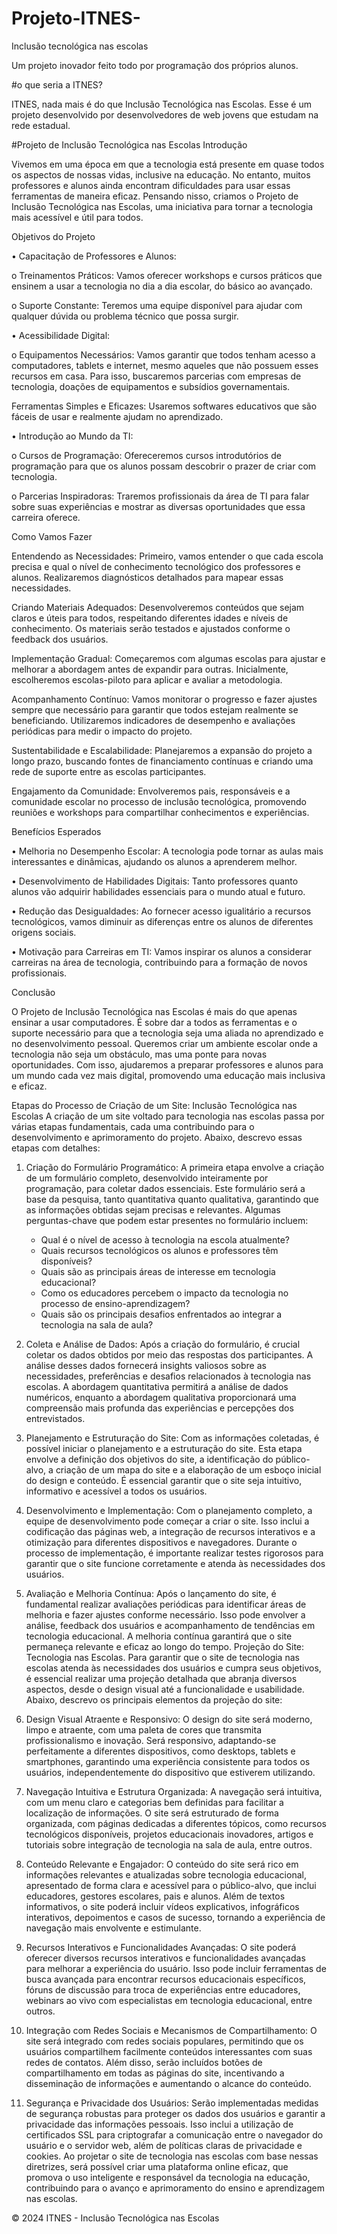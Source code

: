 # Projeto-ITNES-
Inclusão tecnológica nas escolas 


Um projeto inovador feito todo por programação dos próprios alunos.

#o que seria a ITNES?

ITNES, nada mais é do que Inclusão Tecnológica nas Escolas. Esse é um projeto desenvolvido por desenvolvedores de web jovens que estudam na rede estadual.

#Projeto de Inclusão Tecnológica nas Escolas
Introdução

Vivemos em uma época em que a tecnologia está presente em quase todos os aspectos de nossas vidas, inclusive na educação. No entanto, muitos professores e alunos ainda encontram dificuldades para usar essas ferramentas de maneira eficaz. Pensando nisso, criamos o Projeto de Inclusão Tecnológica nas Escolas, uma iniciativa para tornar a tecnologia mais acessível e útil para todos.

Objetivos do Projeto

•	Capacitação de Professores e Alunos:

o	Treinamentos Práticos: Vamos oferecer workshops e cursos práticos que ensinem a usar a tecnologia no dia a dia escolar, do básico ao avançado.

o	Suporte Constante: Teremos uma equipe disponível para ajudar com qualquer dúvida ou problema técnico que possa surgir.

•	Acessibilidade Digital:

o	Equipamentos Necessários: Vamos garantir que todos tenham acesso a computadores, tablets e internet, mesmo aqueles que não possuem esses recursos em casa. Para isso, buscaremos parcerias com empresas de tecnologia, doações de equipamentos e subsídios governamentais.

Ferramentas Simples e Eficazes: Usaremos softwares educativos que são fáceis de usar e realmente ajudam no aprendizado.

•	Introdução ao Mundo da TI:

o	Cursos de Programação: Ofereceremos cursos introdutórios de programação para que os alunos possam descobrir o prazer de criar com tecnologia.

o	Parcerias Inspiradoras: Traremos profissionais da área de TI para falar sobre suas experiências e mostrar as diversas oportunidades que essa carreira oferece.

Como Vamos Fazer

Entendendo as Necessidades: Primeiro, vamos entender o que cada escola precisa e qual o nível de conhecimento tecnológico dos professores e alunos. Realizaremos diagnósticos detalhados para mapear essas necessidades.

Criando Materiais Adequados: Desenvolveremos conteúdos que sejam claros e úteis para todos, respeitando diferentes idades e níveis de conhecimento. Os materiais serão testados e ajustados conforme o feedback dos usuários.

Implementação Gradual: Começaremos com algumas escolas para ajustar e melhorar a abordagem antes de expandir para outras. Inicialmente, escolheremos escolas-piloto para aplicar e avaliar a metodologia.

Acompanhamento Contínuo: Vamos monitorar o progresso e fazer ajustes sempre que necessário para garantir que todos estejam realmente se beneficiando. Utilizaremos indicadores de desempenho e avaliações periódicas para medir o impacto do projeto.

Sustentabilidade e Escalabilidade: Planejaremos a expansão do projeto a longo prazo, buscando fontes de financiamento contínuas e criando uma rede de suporte entre as escolas participantes.

Engajamento da Comunidade: Envolveremos pais, responsáveis e a comunidade escolar no processo de inclusão tecnológica, promovendo reuniões e workshops para compartilhar conhecimentos e experiências.

Benefícios Esperados

•	Melhoria no Desempenho Escolar: A tecnologia pode tornar as aulas mais interessantes e dinâmicas, ajudando os alunos a aprenderem melhor.

•	Desenvolvimento de Habilidades Digitais: Tanto professores quanto alunos vão adquirir habilidades essenciais para o mundo atual e futuro.

•	Redução das Desigualdades: Ao fornecer acesso igualitário a recursos tecnológicos, vamos diminuir as diferenças entre os alunos de diferentes origens sociais.

•	Motivação para Carreiras em TI: Vamos inspirar os alunos a considerar carreiras na área de tecnologia, contribuindo para a formação de novos profissionais.

Conclusão

O Projeto de Inclusão Tecnológica nas Escolas é mais do que apenas ensinar a usar computadores. É sobre dar a todos as ferramentas e o suporte necessário para que a tecnologia seja uma aliada no aprendizado e no desenvolvimento pessoal. Queremos criar um ambiente escolar onde a tecnologia não seja um obstáculo, mas uma ponte para novas oportunidades. Com isso, ajudaremos a preparar professores e alunos para um mundo cada vez mais digital, promovendo uma educação mais inclusiva e eficaz.





Etapas do Processo de Criação de um Site:  Inclusão Tecnológica nas Escolas
A criação de um site voltado para tecnologia nas escolas passa por várias etapas fundamentais, cada uma contribuindo para o desenvolvimento e aprimoramento do projeto. Abaixo, descrevo essas etapas com detalhes:
1. Criação do Formulário Programático:
   A primeira etapa envolve a criação de um formulário completo, desenvolvido inteiramente por programação, para coletar dados essenciais. Este formulário será a base da pesquisa, tanto quantitativa quanto qualitativa, garantindo que as informações obtidas sejam precisas e relevantes. Algumas perguntas-chave que podem estar presentes no formulário incluem:
   - Qual é o nível de acesso à tecnologia na escola atualmente?
   - Quais recursos tecnológicos os alunos e professores têm disponíveis?
   - Quais são as principais áreas de interesse em tecnologia educacional?
   - Como os educadores percebem o impacto da tecnologia no processo de ensino-aprendizagem?
   - Quais são os principais desafios enfrentados ao integrar a tecnologia na sala de aula?
2. Coleta e Análise de Dados:
   Após a criação do formulário, é crucial coletar os dados obtidos por meio das respostas dos participantes. A análise desses dados fornecerá insights valiosos sobre as necessidades, preferências e desafios relacionados à tecnologia nas escolas. A abordagem quantitativa permitirá a análise de dados numéricos, enquanto a abordagem qualitativa proporcionará uma compreensão mais profunda das experiências e percepções dos entrevistados.
3. Planejamento e Estruturação do Site:
   Com as informações coletadas, é possível iniciar o planejamento e a estruturação do site. Esta etapa envolve a definição dos objetivos do site, a identificação do público-alvo, a criação de um mapa do site e a elaboração de um esboço inicial do design e conteúdo. É essencial garantir que o site seja intuitivo, informativo e acessível a todos os usuários.
4. Desenvolvimento e Implementação:
   Com o planejamento completo, a equipe de desenvolvimento pode começar a criar o site. Isso inclui a codificação das páginas web, a integração de recursos interativos e a otimização para diferentes dispositivos e navegadores. Durante o processo de implementação, é importante realizar testes rigorosos para garantir que o site funcione corretamente e atenda às necessidades dos usuários.

5. Avaliação e Melhoria Contínua:
   Após o lançamento do site, é fundamental realizar avaliações periódicas para identificar áreas de melhoria e fazer ajustes conforme necessário. Isso pode envolver a análise, feedback dos usuários e acompanhamento de tendências em tecnologia educacional. A melhoria contínua garantirá que o site permaneça relevante e eficaz ao longo do tempo.
Projeção do Site: Tecnologia nas Escolas.
Para garantir que o site de tecnologia nas escolas atenda às necessidades dos usuários e cumpra seus objetivos, é essencial realizar uma projeção detalhada que abranja diversos aspectos, desde o design visual até a funcionalidade e usabilidade. Abaixo, descrevo os principais elementos da projeção do site:
1. Design Visual Atraente e Responsivo:
   O design do site será moderno, limpo e atraente, com uma paleta de cores que transmita profissionalismo e inovação. Será responsivo, adaptando-se perfeitamente a diferentes dispositivos, como desktops, tablets e smartphones, garantindo uma experiência consistente para todos os usuários, independentemente do dispositivo que estiverem utilizando.
2. Navegação Intuitiva e Estrutura Organizada:
   A navegação será intuitiva, com um menu claro e categorias bem definidas para facilitar a localização de informações. O site será estruturado de forma organizada, com páginas dedicadas a diferentes tópicos, como recursos tecnológicos disponíveis, projetos educacionais inovadores, artigos e tutoriais sobre integração de tecnologia na sala de aula, entre outros.
3. Conteúdo Relevante e Engajador:
   O conteúdo do site será rico em informações relevantes e atualizadas sobre tecnologia educacional, apresentado de forma clara e acessível para o público-alvo, que inclui educadores, gestores escolares, pais e alunos. Além de textos informativos, o site poderá incluir vídeos explicativos, infográficos interativos, depoimentos e casos de sucesso, tornando a experiência de navegação mais envolvente e estimulante.
4. Recursos Interativos e Funcionalidades Avançadas:
   O site poderá oferecer diversos recursos interativos e funcionalidades avançadas para melhorar a experiência do usuário. Isso pode incluir ferramentas de busca avançada para encontrar recursos educacionais específicos, fóruns de discussão para troca de experiências entre educadores, webinars ao vivo com especialistas em tecnologia educacional, entre outros.

5. Integração com Redes Sociais e Mecanismos de Compartilhamento:
   O site será integrado com redes sociais populares, permitindo que os usuários compartilhem facilmente conteúdos interessantes com suas redes de contatos. Além disso, serão incluídos botões de compartilhamento em todas as páginas do site, incentivando a disseminação de informações e aumentando o alcance do conteúdo.
6. Segurança e Privacidade dos Usuários:
   Serão implementadas medidas de segurança robustas para proteger os dados dos usuários e garantir a privacidade das informações pessoais. Isso inclui a utilização de certificados SSL para criptografar a comunicação entre o navegador do usuário e o servidor web, além de políticas claras de privacidade e cookies.
Ao projetar o site de tecnologia nas escolas com base nessas diretrizes, será possível criar uma plataforma online eficaz, que promova o uso inteligente e responsável da tecnologia na educação, contribuindo para o avanço e aprimoramento do ensino e aprendizagem nas escolas.

© 2024 ITNES - Inclusão Tecnológica nas Escolas
